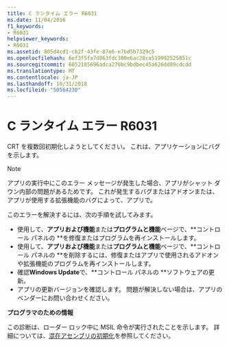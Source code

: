 ```yaml
---
title: C ランタイム エラー R6031
ms.date: 11/04/2016
f1_keywords:
- R6031
helpviewer_keywords:
- R6031
ms.assetid: 805d4cd1-cb2f-43fe-87e6-e7bd5b7329c5
ms.openlocfilehash: 6ef3f5fa7d063fdc300e6ac28ca519992525851c
ms.sourcegitcommit: 6052185696adca270bc9bdbec45a626dd89cdcdd
ms.translationtype: MT
ms.contentlocale: ja-JP
ms.lasthandoff: 10/31/2018
ms.locfileid: "50564230"
---
```

# <a name="c-runtime-error-r6031"></a>C ランタイム エラー R6031

CRT を複数回初期化しようとしてください。 これは、アプリケーションにバグを示します。

> [!NOTE]
> アプリの実行中にこのエラー メッセージが発生した場合、アプリがシャット ダウン内部の問題があるためです。 これが発生するバグまたはアドオンまたは、アプリが使用する拡張機能のバグによって、アプリで。
>
> このエラーを解決するには、次の手順を試してみます。
>
> - 使用して、**アプリおよび機能**または**プログラムと機能**ページで、**コントロール パネルの **を修復またはプログラムを再インストールします。
> - 使用して、**アプリおよび機能**または**プログラムと機能**ページで、**コントロール パネルの **を削除するには、修復またはアプリで使用されるアドオンや拡張機能のプログラムを再インストールします。
> - 確認**Windows Update**で、**コントロール パネルの **ソフトウェアの更新。
> - アプリの更新バージョンを確認します。 問題が解決しない場合は、アプリのベンダーにお問い合わせください。

**プログラマのための情報**

この診断は、ローダー ロック中に MSIL 命令が実行されたことを示します。 詳細については、[混在アセンブリの初期化](../../dotnet/initialization-of-mixed-assemblies.md)を参照してください。